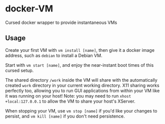 # docker-VM
Cursed docker wrapper to provide instantaneous VMs


## Usage

Create your first VM with `vm install [name]`, then give it a docker image address, such as `debian` to install a Debian VM.

Start with `vm start [name]`, and enjoy the near-instant boot times of this cursed setup.

The shared directory `/work` inside the VM will share with the automatically created `work` directory in your current working directory. X11 sharing works perfectly too, allowing you to run GUI applications from within your VM like it was running on your host! Note: you may need to run `xhost +local:127.0.0.1` to allow the VM to share your host's XServer.

When stopping your VM, use `vm stop [name]` if you'd like your changes to persist, and `vm kill [name]` if you don't need persistence.
